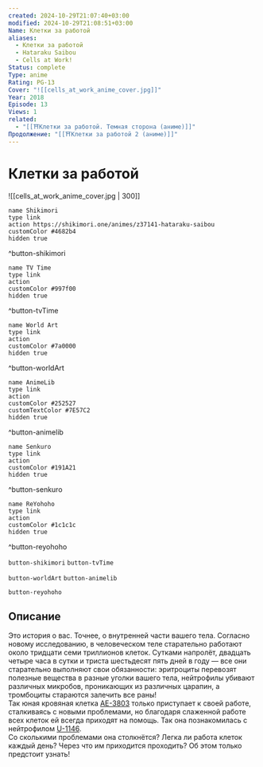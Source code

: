```yaml
---
created: 2024-10-29T21:07:40+03:00
modified: 2024-10-29T21:08:51+03:00
Name: Клетки за работой
aliases:
  - Клетки за работой
  - Hataraku Saibou
  - Cells at Work!
Status: complete
Type: anime
Rating: PG-13
Cover: "![[cells_at_work_anime_cover.jpg]]"
Year: 2018
Episode: 13
Views: 1
related:
  - "[[⛩️Клетки за работой. Темная сторона (аниме)]]"
Продолжение: "[[⛩️Клетки за работой 2 (аниме)]]"
---
```


# Клетки за работой

![[cells_at_work_anime_cover.jpg | 300]]

```button
name Shikimori
type link
action https://shikimori.one/animes/z37141-hataraku-saibou
customColor #4682b4
hidden true
```
^button-shikimori

```button
name TV Time
type link
action 
customColor #997f00
hidden true
```
^button-tvTime

```button
name World Art
type link
action 
customColor #7a0000
hidden true
```
^button-worldArt

```button
name AnimeLib
type link
action 
customColor #252527
customTextColor #7E57C2
hidden true
```
^button-animelib

```button
name Senkuro
type link
action 
customColor #191A21
hidden true
```
^button-senkuro

```button
name ReYohoho
type link
action 
customColor #1c1c1c
hidden true
```
^button-reyohoho



`button-shikimori` `button-tvTime`

`button-worldArt` `button-animelib`

`button-reyohoho`

## Описание

Это история о вас. Точнее, о внутренней части вашего тела. Согласно новому исследованию, в человеческом теле старательно работают около тридцати семи триллионов клеток. Сутками напролёт, двадцать четыре часа в сутки и триста шестьдесят пять дней в году — все они старательно выполняют свои обязанности: эритроциты перевозят полезные вещества в разные уголки вашего тела, нейтрофилы убивают различных микробов, проникающих из различных царапин, а тромбоциты стараются залечить все раны!  
Так юная кровяная клетка [AE-3803](https://shikimori.one/characters/142628-sekkekkyuu-ae3803) только приступает к своей работе, сталкиваясь с новыми проблемами, но благодаря слаженной работе всех клеток ей всегда приходят на помощь. Так она познакомилась с нейтрофилом [U-1146](https://shikimori.one/characters/141397-hakkekkyuu-u-1146).  
Со сколькими проблемами она столкнётся? Легка ли работа клеток каждый день? Через что им приходится проходить? Об этом только предстоит узнать!
